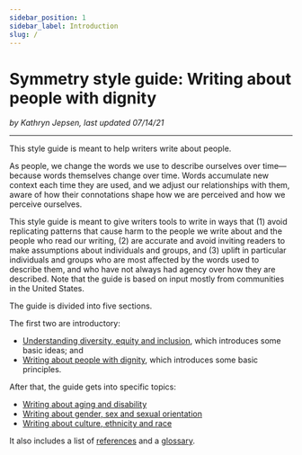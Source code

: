 ```yaml
---
sidebar_position: 1
sidebar_label: Introduction
slug: /
---
```


# Symmetry style guide: Writing about people with dignity

*by Kathryn Jepsen, last updated 07/14/21*

---

This style guide is meant to help writers write about people.
 
As people, we change the words we use to describe ourselves over time—because words themselves change over time. Words accumulate new context each time they are used, and we adjust our relationships with them, aware of how their connotations shape how we are perceived and how we perceive ourselves.
 
This style guide is meant to give writers tools to write in ways that (1) avoid replicating patterns that cause harm to the people we write about and the people who read our writing, (2) are accurate and avoid inviting readers to make assumptions about individuals and groups, and (3) uplift in particular individuals and groups who are most affected by the words used to describe them, and who have not always had agency over how they are described. Note that the guide is based on input mostly from communities in the United States.  
 
The guide is divided into five sections.  

The first two are introductory:  

- [Understanding diversity, equity and inclusion](https://symmetry-mag.github.io/style-guide/understanding-diversity-equity-and-inclusion), which introduces some basic ideas; and
- [Writing about people with dignity](https://symmetry-mag.github.io/style-guide/writing-about-people-with-dignity), which introduces some basic principles.

After that, the guide gets into specific topics:

- [Writing about aging and disability](https://symmetry-mag.github.io/style-guide/writing-about-aging-and-disability)
- [Writing about gender, sex and sexual orientation](https://symmetry-mag.github.io/style-guide/writing-about-gender-sex-and-sexual-orientation)
- [Writing about culture, ethnicity and race](https://symmetry-mag.github.io/style-guide/writing-about-culture-ethnicity-and-race)

It also includes a list of [references](https://symmetry-mag.github.io/style-guide/references) and a [glossary](https://symmetry-mag.github.io/style-guide/glossary).



